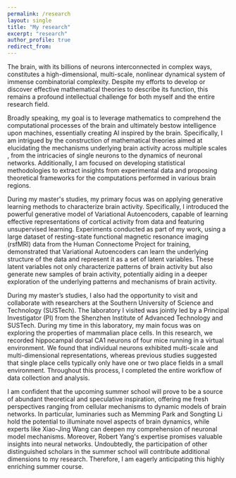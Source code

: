 ```yaml
---
permalink: /research
layout: single
title: "My research"
excerpt: "research"
author_profile: true
redirect_from: 
---
```


The brain, with its billions of neurons interconnected in complex ways, constitutes a high-dimensional, multi-scale, nonlinear dynamical system of immense combinatorial complexity. Despite my efforts to develop or discover effective mathematical theories to describe its function, this remains a profound intellectual challenge for both myself and the entire research field.

Broadly speaking, my goal is to leverage mathematics to comprehend the computational processes of the brain and ultimately bestow intelligence upon machines, essentially creating AI inspired by the brain. Specifically, I am intrigued by the construction of mathematical theories aimed at elucidating the mechanisms underlying brain activity across multiple scales ,  from the intricacies of single neurons to the dynamics of neuronal networks. Additionally, I am focused on developing statistical methodologies to extract insights from experimental data and proposing theoretical frameworks for the computations performed in various brain regions.

During my master's studies, my primary focus was on applying generative learning methods to characterize brain activity. Specifically, I introduced the powerful generative model of Variational Autoencoders, capable of learning effective representations of cortical activity from data and featuring unsupervised learning. Experiments conducted as part of my work, using a large dataset of resting-state functional magnetic resonance imaging (rsfMRI) data from the Human Connectome Project for training, demonstrated that Variational Autoencoders can learn the underlying structure of the data and represent it as a set of latent variables. These latent variables not only characterize patterns of brain activity but also generate new samples of brain activity, potentially aiding in a deeper exploration of the underlying patterns and mechanisms of brain activity.

During my master’s studies, I also had the opportunity to visit and collaborate with researchers at the Southern University of Science and Technology (SUSTech). The laboratory I visited was jointly led by a Principal Investigator (PI) from the Shenzhen Institute of Advanced Technology and SUSTech. During my time in this laboratory, my main focus was on exploring the properties of mammalian place cells. In this research, we recorded hippocampal dorsal CA1 neurons of four mice running in a virtual environment. We found that individual neurons exhibited multi-scale and multi-dimensional representations, whereas previous studies suggested that single place cells typically only have one or two place fields in a small environment. Throughout this process, I completed the entire workflow of data collection and analysis.

I am confident that the upcoming summer school will prove to be a source of abundant theoretical and speculative inspiration, offering me fresh perspectives ranging from cellular mechanisms to dynamic models of brain networks. In particular, luminaries such as Memming Park and Songting Li hold the potential to illuminate novel aspects of brain dynamics, while experts like Xiao-Jing Wang can deepen my comprehension of neuronal model mechanisms. Moreover, Robert Yang's expertise promises valuable insights into neural networks. Undoubtedly, the participation of other distinguished scholars in the summer school will contribute additional dimensions to my research. Therefore, I am eagerly anticipating this highly enriching summer course.

